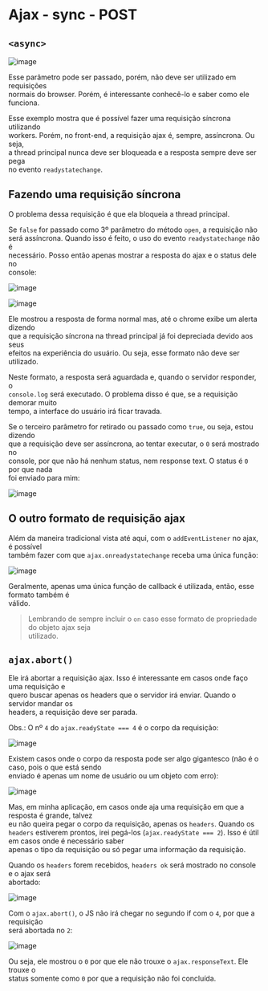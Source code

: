# Ajax - sync - POST 

## `<async>` 
![image](https://user-images.githubusercontent.com/29297788/33270832-82e4015a-d36c-11e7-8877-d931ebb87488.png)

Esse parâmetro pode ser passado, porém, não deve ser utilizado em requisições  
normais do browser. Porém, é interessante conhecê-lo e saber como ele funciona.  

Esse exemplo mostra que é possível fazer uma requisição síncrona utilizando  
workers. Porém, no front-end, a requisição ajax é, sempre, assíncrona. Ou seja,  
a thread principal nunca deve ser bloqueada e a resposta sempre deve ser pega  
no evento `readystatechange`.  

## Fazendo uma requisição síncrona 
O problema dessa requisição é que ela bloqueia a thread principal.  

Se `false` for passado como 3º parâmetro do método `open`, a requisição não  
será assíncrona. Quando isso é feito, o uso do evento `readystatechange` não é  
necessário. Posso então apenas mostrar a resposta do ajax e o status dele no  
console:  

![image](https://user-images.githubusercontent.com/29297788/33271320-1013eb5c-d36e-11e7-86e1-8d9942fc1c8c.png)

![image](https://user-images.githubusercontent.com/29297788/33271356-261f0440-d36e-11e7-87e6-7e31a4076ae5.png)

Ele mostrou a resposta de forma normal mas, até o chrome exibe um alerta dizendo  
que a requisição síncrona na thread principal já foi depreciada devido aos seus  
efeitos na experiência do usuário. Ou seja, esse formato não deve ser utilizado.  

Neste formato, a resposta será aguardada e, quando o servidor responder, o  
`console.log` será executado. O problema disso é que, se a requisição demorar muito  
tempo, a interface do usuário irá ficar travada.  

Se o terceiro parâmetro for retirado ou passado como `true`, ou seja, estou dizendo  
que a requisição deve ser assíncrona, ao tentar executar, o `0` será mostrado no  
console, por que não há nenhum status, nem response text. O status é `0` por que nada  
foi enviado para mim:  

![image](https://user-images.githubusercontent.com/29297788/33271512-9ac34dd8-d36e-11e7-9fc1-8601f25882d8.png)

## O outro formato de requisição ajax 
Além da maneira tradicional vista até aqui, com o `addEventListener` no ajax, é possível  
também fazer com que `ajax.onreadystatechange` receba uma única função:  

![image](https://user-images.githubusercontent.com/29297788/33271901-aedfdf38-d36f-11e7-856b-918b4bbee4d6.png)

Geralmente, apenas uma única função de callback é utilizada, então, esse formato também é  
válido.  

> Lembrando de sempre incluir o `on` caso esse formato de propriedade do objeto ajax seja  
utilizado. 

## `ajax.abort()` 
Ele irá abortar a requisição ajax. Isso é interessante em casos onde faço uma requisição e  
quero buscar apenas os headers que o servidor irá enviar. Quando o servidor mandar os  
headers, a requisição deve ser parada.  

Obs.: O nº `4` do `ajax.readyState === 4` é o corpo da requisição:  

![image](https://user-images.githubusercontent.com/29297788/33272605-ca9aad32-d371-11e7-9002-0092925d3fa1.png)

Existem casos onde o corpo da resposta pode ser algo gigantesco (não é o caso, pois o que está sendo  
enviado é apenas um nome de usuário ou um objeto com erro): 

![image](https://user-images.githubusercontent.com/29297788/33272683-0621011c-d372-11e7-9842-7a017913412d.png)

Mas, em minha aplicação, em casos onde aja uma requisição em que a resposta é grande, talvez  
eu não queira pegar o corpo da requisição, apenas os `headers`. Quando os `headers` estiverem 
prontos, irei pegá-los (`ajax.readyState === 2`). Isso é útil em casos onde é necessário saber  
apenas o tipo da requisição ou só pegar uma informação da requisição.  

Quando os `headers` forem recebidos, `headers ok` será mostrado no console e o ajax será  
abortado:  

![image](https://user-images.githubusercontent.com/29297788/33272861-ac1c9928-d372-11e7-93cf-e18aa13e119f.png)

Com o `ajax.abort()`, o JS não irá chegar no segundo if com o `4`, por que a requisição  
será abortada no `2`:  

![image](https://user-images.githubusercontent.com/29297788/33272948-f1101f64-d372-11e7-8a0d-b4becb1f8ca4.png)

Ou seja, ele mostrou o `0` por que ele não trouxe o `ajax.responseText`. Ele trouxe o  
status somente como `0` por que a requisição não foi concluída. 
